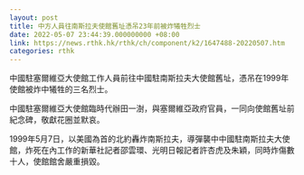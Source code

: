```yaml
---
layout: post
title: 中方人員往南斯拉夫使館舊址憑吊23年前被炸犧牲烈士
date: 2022-05-07 23:44:39.000000000 +08:00
link: https://news.rthk.hk/rthk/ch/component/k2/1647488-20220507.htm
categories: rthk
---
```


中國駐塞爾維亞大使館工作人員前往中國駐南斯拉夫大使館舊址，憑吊在1999年使館被炸中犧牲的三名烈士。

中國駐塞爾維亞大使館臨時代辦田一澍，與塞爾維亞政府官員，一同向使館舊址前紀念碑，敬獻花圈並默哀。

1999年5月7日，以美國為首的北約轟炸南斯拉夫，導彈襲中中國駐南斯拉夫大使館，炸死在內工作的新華社記者邵雲環、光明日報記者許杏虎及朱穎，同時炸傷數十人，使館館舍嚴重損毀。
